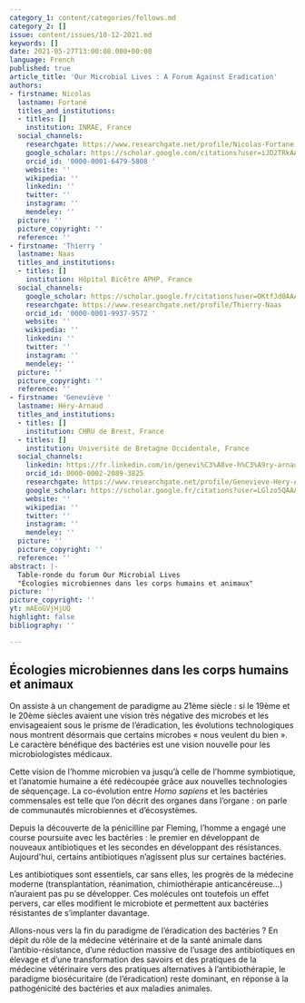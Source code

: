 ```yaml
---
category_1: content/categories/fellows.md
category_2: []
issue: content/issues/10-12-2021.md
keywords: []
date: 2021-05-27T13:00:08.000+00:00
language: French
published: true
article_title: 'Our Microbial Lives : A Forum Against Eradication'
authors:
- firstname: Nicolas
  lastname: Fortané
  titles_and_institutions:
  - titles: []
    institution: INRAE, France
  social_channels:
    researchgate: https://www.researchgate.net/profile/Nicolas-Fortane
    google_scholar: https://scholar.google.com/citations?user=iJD2TRkAAAAJ&hl=fr
    orcid_id: '0000-0001-6479-5808 '
    website: ''
    wikipedia: ''
    linkedin: ''
    twitter: ''
    instagram: ''
    mendeley: ''
  picture: ''
  picture_copyright: ''
  reference: ''
- firstname: 'Thierry '
  lastname: Naas
  titles_and_institutions:
  - titles: []
    institution: Hôpital Bicêtre APHP, France
  social_channels:
    google_scholar: https://scholar.google.fr/citations?user=OKtfJd0AAAAJ&hl=fr
    researchgate: https://www.researchgate.net/profile/Thierry-Naas
    orcid_id: '0000-0001-9937-9572 '
    website: ''
    wikipedia: ''
    linkedin: ''
    twitter: ''
    instagram: ''
    mendeley: ''
  picture: ''
  picture_copyright: ''
  reference: ''
- firstname: 'Geneviève '
  lastname: Héry-Arnaud
  titles_and_institutions:
  - titles: []
    institution: CHRU de Brest, France
  - titles: []
    institution: Université de Bretagne Occidentale, France
  social_channels:
    linkedin: https://fr.linkedin.com/in/genevi%C3%A8ve-h%C3%A9ry-arnaud-aa695314a
    orcid_id: 0000-0002-2089-3825
    researchgate: https://www.researchgate.net/profile/Genevieve-Hery-Arnaud
    google_scholar: https://scholar.google.fr/citations?user=LGlzo5QAAAAJ&hl=fr
    website: ''
    wikipedia: ''
    twitter: ''
    instagram: ''
    mendeley: ''
  picture: ''
  picture_copyright: ''
  reference: ''
abstract: |-
  Table-ronde du forum Our Microbial Lives
  "Écologies microbiennes dans les corps humains et animaux"
picture: ''
picture_copyright: ''
yt: mAEoGVjHjUQ
highlight: false
bibliography: ''

---
```

## Écologies microbiennes dans les corps humains et animaux

On assiste à un changement de paradigme au 21ème siècle : si le 19ème et le 20ème siècles avaient une vision très négative des microbes et les envisageaient sous le prisme de l’éradication, les évolutions technologiques nous montrent désormais que certains microbes « nous veulent du bien ». Le caractère bénéfique des bactéries est une vision nouvelle pour les microbiologistes médicaux. 

Cette vision de l’homme microbien va jusqu’à celle de l’homme symbiotique, et l’anatomie humaine a été redécoupée grâce aux nouvelles technologies de séquençage. La co-évolution entre _Homo sapiens_ et les bactéries commensales est telle que l’on décrit des organes dans l’organe : on parle de communautés microbiennes et d’écosystèmes.

Depuis la découverte de la pénicilline par Fleming, l’homme a engagé une course poursuite avec les bactéries : le premier en développant de nouveaux antibiotiques et les secondes en développant des résistances. Aujourd'hui, certains antibiotiques n’agissent plus sur certaines bactéries.

Les antibiotiques sont essentiels, car sans elles, les progrès de la médecine moderne (transplantation, réanimation, chimiothérapie anticancéreuse…) n’auraient pas pu se développer. Ces molécules ont toutefois un effet pervers, car elles modifient le microbiote et permettent aux bactéries résistantes de s’implanter davantage.

Allons-nous vers la fin du paradigme de l’éradication des bactéries ? En dépit du rôle de la médecine vétérinaire et de la santé animale dans l’antibio-résistance, d’une réduction massive de l’usage des antibiotiques en élevage et d’une transformation des savoirs et des pratiques de la médecine vétérinaire vers des pratiques alternatives à l’antibiothérapie, le paradigme biosécuritaire (de l’éradication) reste dominant, en réponse à la pathogénicité des bactéries et aux maladies animales.

<Youtube yt="mAEoGVjHjUQ" caption ="Écologies microbiennes dans les corps humains et animaux"></Youtube>